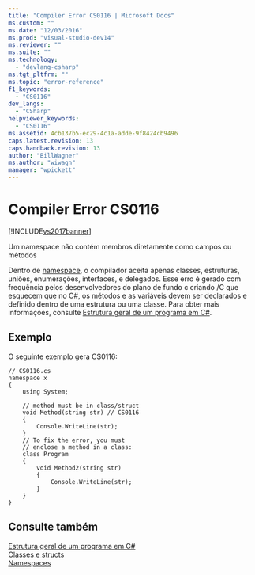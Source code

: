 ```yaml
---
title: "Compiler Error CS0116 | Microsoft Docs"
ms.custom: ""
ms.date: "12/03/2016"
ms.prod: "visual-studio-dev14"
ms.reviewer: ""
ms.suite: ""
ms.technology: 
  - "devlang-csharp"
ms.tgt_pltfrm: ""
ms.topic: "error-reference"
f1_keywords: 
  - "CS0116"
dev_langs: 
  - "CSharp"
helpviewer_keywords: 
  - "CS0116"
ms.assetid: 4cb137b5-ec29-4c1a-adde-9f8424cb9496
caps.latest.revision: 13
caps.handback.revision: 13
author: "BillWagner"
ms.author: "wiwagn"
manager: "wpickett"
---
```

# Compiler Error CS0116
[!INCLUDE[vs2017banner](../../../csharp/includes/vs2017banner.md)]

Um namespace não contém membros diretamente como campos ou métodos  
  
 Dentro de [namespace](../../../csharp/language-reference/keywords/namespace.md), o compilador aceita apenas classes, estruturas, uniões, enumerações, interfaces, e delegados.  Esse erro é gerado com frequência pelos desenvolvedores do plano de fundo c criando \/C que esquecem que no C\#, os métodos e as variáveis devem ser declarados e definido dentro de uma estrutura ou uma classe.  Para obter mais informações, consulte [Estrutura geral de um programa em C\#](../../../csharp/programming-guide/inside-a-program/general-structure-of-a-csharp-program.md).  
  
## Exemplo  
 O seguinte exemplo gera CS0116:  
  
```  
// CS0116.cs  
namespace x  
{  
    using System;  
  
    // method must be in class/struct  
    void Method(string str) // CS0116  
    {  
        Console.WriteLine(str);  
    }  
    // To fix the error, you must  
    // enclose a method in a class:  
    class Program  
    {  
        void Method2(string str)  
        {  
            Console.WriteLine(str);  
        }  
    }  
}  
```  
  
## Consulte também  
 [Estrutura geral de um programa em C\#](../../../csharp/programming-guide/inside-a-program/general-structure-of-a-csharp-program.md)   
 [Classes e structs](../../../csharp/programming-guide/classes-and-structs/index.md)   
 [Namespaces](../../../csharp/programming-guide/namespaces/index.md)